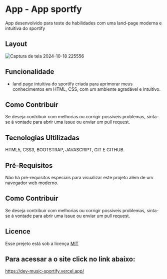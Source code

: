 # App - App sportfy

App desenvolvido para teste de habilidades com uma land-page moderna e intuitiva do sportify
 
## Layout

![Captura de tela 2024-10-18 225556](https://github.com/user-attachments/assets/830f87ec-7406-45ee-a5aa-2e725f8878d9)



## Funcionalidade
- land page intuitiva do sportify criada para aprimorar meus conhecimentos em HTML, CSS, com um ambiente agradável e intuitivo.


## Como Contribuir
Se deseja contribuir com melhorias ou corrigir possíveis problemas, sinta-se à vontade para abrir uma issue ou enviar um pull request.

## Tecnologias Ultilizadas

HTML5, CSS3, BOOTSTRAP, JAVASCRIPT, GIT E GITHUB.


## Pré-Requisitos
Não há pré-requisitos especiais para visualizar este projeto além de um navegador web moderno.

## Como Contribuir
Se deseja contribuir com melhorias ou corrigir possíveis problemas, sinta-se à vontade para abrir uma issue ou enviar um pull request.



## Licence

Esse prejeto está sob a licença [MIT](https://choosealicense.com/licenses/mit/)


## Para acessar a o site click no link abaixo:

 https://dev-music-sportify.vercel.app/